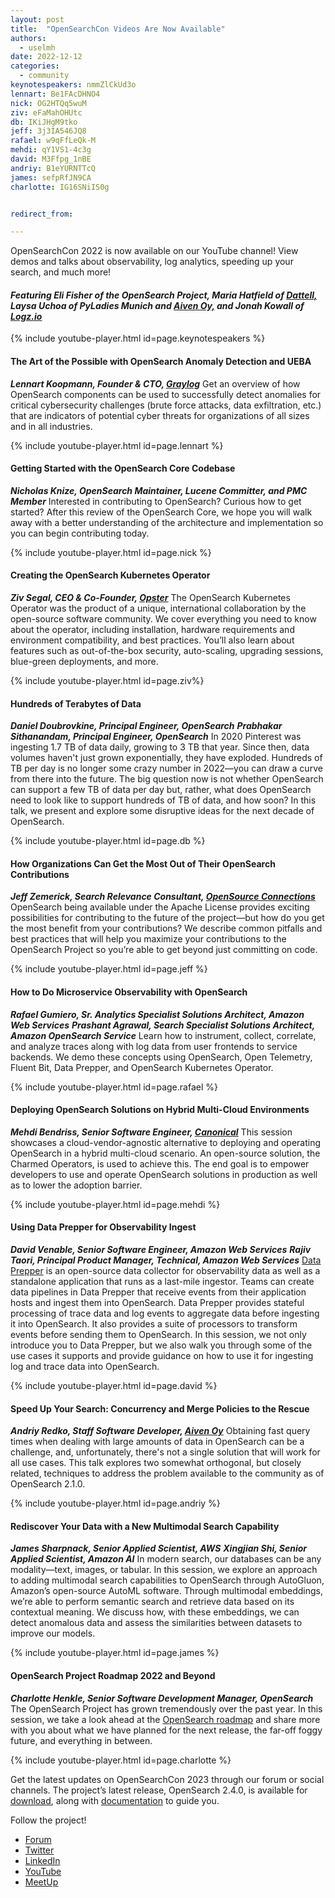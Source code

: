 ```yaml
---
layout: post
title:  "OpenSearchCon Videos Are Now Available"
authors:
  - uselmh
date: 2022-12-12
categories:
  - community
keynotespeakers: nmmZlCkUd3o
lennart: Be1FAcDHNO4
nick: OG2HTQq5wuM
ziv: eFaMahOHUtc
db: IKiJHgM9tko
jeff: 3j3IA546JQ8
rafael: w9qFfLeQk-M
mehdi: qY1VS1-4c3g
david: M3Ffpg_1nBE
andriy: B1eYURNTTcQ
james: sefpRfJN9CA
charlotte: IG16SNiIS0g


redirect_from: 

---
```

OpenSearchCon 2022 is now available on our YouTube channel! View demos and talks about observability, log analytics, speeding up your search, and much more!

#### *Featuring Eli Fisher of the OpenSearch Project, Maria Hatfield of [Dattell,](https://dattell.com/) Laysa Uchoa of PyLadies Munich and [Aiven Oy,](https://aiven.io) and Jonah Kowall of [Logz.io](https://logz.io/)*

{% include youtube-player.html id=page.keynotespeakers %}

#### The Art of the Possible with OpenSearch Anomaly Detection and UEBA

***Lennart Koopmann, Founder & CTO, [Graylog](https://go2.graylog.org)***
Get an overview of how OpenSearch components can be used to successfully detect anomalies for critical cybersecurity challenges (brute force attacks, data exfiltration, etc.) that are indicators of potential cyber threats for organizations of all sizes and in all industries.

{% include youtube-player.html id=page.lennart %}

#### Getting Started with the OpenSearch Core Codebase

***Nicholas Knize, OpenSearch Maintainer, Lucene Committer, and PMC Member***
Interested in contributing to OpenSearch? Curious how to get started? After this review of the OpenSearch Core, we hope you will walk away with a better understanding of the architecture and implementation so you can begin contributing today.

{% include youtube-player.html id=page.nick %}

#### Creating the OpenSearch Kubernetes Operator

***Ziv Segal, CEO & Co-Founder, [Opster](https://opster.com/)***
The OpenSearch Kubernetes Operator was the product of a unique, international collaboration by the open-source software community. We cover everything you need to know about the operator, including installation, hardware requirements and environment compatibility, and best practices. You’ll also learn about features such as out-of-the-box security, auto-scaling, upgrading sessions, blue-green deployments, and more.

{% include youtube-player.html id=page.ziv%}


#### Hundreds of Terabytes of Data

***Daniel Doubrovkine, Principal Engineer, OpenSearch***
***Prabhakar Sithanandam, Principal Engineer, OpenSearch***
In 2020 Pinterest was ingesting 1.7 TB of data daily, growing to 3 TB that year. Since then, data volumes haven't just grown exponentially, they have exploded. Hundreds of TB per day is no longer some crazy number in 2022—you can draw a curve from there into the future. The big question now is not whether OpenSearch can support a few TB of data per day but, rather, what does OpenSearch need to look like to support hundreds of TB of data, and how soon? In this talk, we present and explore some disruptive ideas for the next decade of OpenSearch.

{% include youtube-player.html id=page.db %}


#### How Organizations Can Get the Most Out of Their OpenSearch Contributions 

***Jeff Zemerick, Search Relevance Consultant, [OpenSource Connections](https://opensourceconnections.com/)***
OpenSearch being available under the Apache License provides exciting possibilities for contributing to the future of the project—but how do you get the most benefit from your contributions? We describe common pitfalls and best practices that will help you maximize your contributions to the OpenSearch Project so you’re able to get beyond just committing on code.

{% include youtube-player.html id=page.jeff %}


#### How to Do Microservice Observability with OpenSearch

***Rafael Gumiero, Sr. Analytics Specialist Solutions Architect, Amazon Web Services***
***Prashant Agrawal, Search Specialist Solutions Architect, Amazon OpenSearch Service***
Learn how to instrument, collect, correlate, and analyze traces along with log data from user frontends to service backends. We demo these concepts using OpenSearch, Open Telemetry, Fluent Bit, Data Prepper, and OpenSearch Kubernetes Operator.

{% include youtube-player.html id=page.rafael %}


#### Deploying OpenSearch Solutions on Hybrid Multi-Cloud Environments

***Mehdi Bendriss, Senior Software Engineer, [Canonical](https://canonical.com/)***
This session showcases a cloud-vendor-agnostic alternative to deploying and operating OpenSearch in a hybrid multi-cloud scenario. An open-source solution, the Charmed Operators, is used to achieve this. The end goal is to empower developers to use and operate OpenSearch solutions in production as well as to lower the adoption barrier.

{% include youtube-player.html id=page.mehdi %}


#### Using Data Prepper for Observability Ingest

***David Venable, Senior Software Engineer, Amazon Web Services***
***Rajiv Taori, Principal Product Manager, Technical, Amazon Web Services***
[Data Prepper](https://opensearch.org/docs/1.2/clients/data-prepper/index/) is an open-source data collector for observability data as well as a standalone application that runs as a last-mile ingestor. Teams can create data pipelines in Data Prepper that receive events from their application hosts and ingest them into OpenSearch. Data Prepper provides stateful processing of trace data and log events to aggregate data before ingesting it into OpenSearch. It also provides a suite of processors to transform events before sending them to OpenSearch. In this session, we not only introduce you to Data Prepper, but we also walk you through some of the use cases it supports and provide guidance on how to use it for ingesting log and trace data into OpenSearch.

{% include youtube-player.html id=page.david %}


#### Speed Up Your Search: Concurrency and Merge Policies to the Rescue

***Andriy Redko, Staff Software Developer, [Aiven Oy](https://aiven.io)***
Obtaining fast query times when dealing with large amounts of data in OpenSearch can be a challenge, and, unfortunately, there's not a single solution that will work for all use cases. This talk explores two somewhat orthogonal, but closely related, techniques to address the problem available to the community as of OpenSearch 2.1.0.

{% include youtube-player.html id=page.andriy %}


#### Rediscover Your Data with a New Multimodal Search Capability

***James Sharpnack, Senior Applied Scientist, AWS***
***Xingjian Shi, Senior Applied Scientist, Amazon AI***
In modern search, our databases can be any modality—text, images, or tabular. In this session, we explore an approach to adding multimodal search capabilities to OpenSearch through AutoGluon, Amazon’s open-source AutoML software. Through multimodal embeddings, we’re able to perform semantic search and retrieve data based on its contextual meaning. We discuss how, with these embeddings, we can detect anomalous data and assess the similarities between datasets to improve our models.

{% include youtube-player.html id=page.james %}

#### OpenSearch Project Roadmap 2022 and Beyond

***Charlotte Henkle, Senior Software Development Manager, OpenSearch***
The OpenSearch Project has grown tremendously over the past year. In this session, we take a look ahead at the [OpenSearch roadmap](https://github.com/orgs/opensearch-project/projects/220) and share more with you about what we have planned for the next release, the far-off foggy future, and everything in between. 

{% include youtube-player.html id=page.charlotte %}

Get the latest updates on OpenSearchCon 2023 through our forum or social channels. The project’s latest release, OpenSearch 2.4.0, is available for [download](https://opensearch.org/downloads.html), along with [documentation](https://opensearch.org/docs/latest/) to guide you. 

Follow the project!
- [Forum](https://forum.opensearch.org/)
- [Twitter](https://twitter.com/OpenSearchProj)
- [LinkedIn](https://www.linkedin.com/company/opensearch-project?)
- [YouTube](https://www.youtube.com/@OpenSearchProject)
- [MeetUp](https://www.meetup.com/opensearch/)
